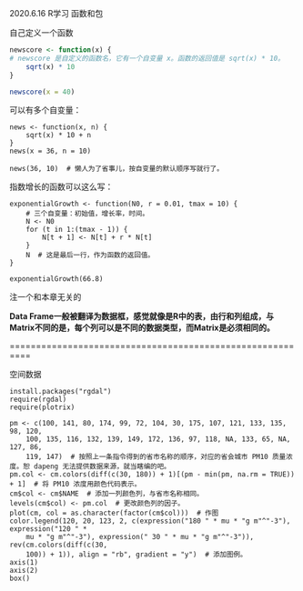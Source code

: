2020.6.16 R学习 函数和包 



自己定义一个函数



```R
newscore <- function(x) {    
# newscore 是自定义的函数名，它有一个自变量 x。函数的返回值是 sqrt(x) * 10。
    sqrt(x) * 10 
}

newscore(x = 40)
```

可以有多个自变量：

```
news <- function(x, n) {
    sqrt(x) * 10 + n
}
news(x = 36, n = 10)

news(36, 10)  # 懒人为了省事儿，按自变量的默认顺序写就行了。
```

指数增长的函数可以这么写：

```
exponentialGrowth <- function(N0, r = 0.01, tmax = 10) {
    # 三个自变量：初始值，增长率，时间。
    N <- N0
    for (t in 1:(tmax - 1)) {
        N[t + 1] <- N[t] + r * N[t]
    }
    N  # 这是最后一行，作为函数的返回值。
}

exponentialGrowth(66.8)
```



注一个和本章无关的

**Data Frame一般被翻译为数据框，感觉就像是R中的表，由行和列组成，与Matrix不同的是，每个列可以是不同的数据类型，而Matrix是必须相同的。**

==========================================================

空间数据

```
install.packages("rgdal")
require(rgdal)
require(plotrix)

pm <- c(100, 141, 80, 174, 99, 72, 104, 30, 175, 107, 121, 133, 135, 98, 120, 
    100, 135, 116, 132, 139, 149, 172, 136, 97, 118, NA, 133, 65, NA, 127, 86, 
    119, 147)  # 按照上一条指令得到的省市名称的顺序，对应的省会城市 PM10 质量浓度。恕 dapeng 无法提供数据来源，就当瞎编的吧。
pm.col <- cm.colors(diff(c(30, 180)) + 1)[(pm - min(pm, na.rm = TRUE)) + 1]  # 将 PM10 浓度用颜色代码表示。
cm$col <- cm$NAME  # 添加一列颜色列，与省市名称相同。
levels(cm$col) <- pm.col  # 更改颜色列的因子。
plot(cm, col = as.character(factor(cm$col)))  # 作图
color.legend(120, 20, 123, 2, c(expression("180 " * mu * "g m"^"-3"), expression("120 " * 
    mu * "g m"^"-3"), expression(" 30 " * mu * "g m"^"-3")), rev(cm.colors(diff(c(30, 
    100)) + 1)), align = "rb", gradient = "y")  # 添加图例。
axis(1)
axis(2)
box()
```

